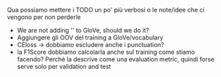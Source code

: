 Qua possiamo mettere i TODO un po' più verbosi o le note/idee che ci vengono per non perderle

* We are not adding '<pad>' to GloVe, should we do it?
* Aggiungere gli OOV del training a GloVe/vocabulary
* CEloss -> dobbiamo escludere anche i punctuation?
* la F1Score dobbiamo calcolarla anche sul training come stiamo facendo? Perchè la descrive come una evaluation metric, quindi forse serve solo per validation and test